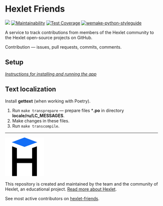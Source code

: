 # Hexlet Friends

[![](https://github.com/Hexlet/hexlet-friends/workflows/CI/badge.svg)](https://github.com/Hexlet/hexlet-friends/actions)
[![Maintainability](https://api.codeclimate.com/v1/badges/dedb9f8ad241a9152fd0/maintainability)](https://codeclimate.com/github/Hexlet/hexlet-friends/maintainability)
[![Test Coverage](https://api.codeclimate.com/v1/badges/dedb9f8ad241a9152fd0/test_coverage)](https://codeclimate.com/github/Hexlet/hexlet-friends/test_coverage)
[![wemake-python-styleguide](https://img.shields.io/badge/style-wemake-000000.svg)](https://github.com/wemake-services/wemake-python-styleguide)

A service to track contributions from members of the Hexlet community to the Hexlet open-source projects on GitHub.

Contribution &mdash; issues, pull requests, commits, comments.

## Setup

_[Instructions for installing and running the app](INSTALLATION.md)_

## Text localization

Install **gettext** (when working with Poetry).

1. Run `make transprepare` &mdash; prepare files ***.po** in directory **locale/ru/LC_MESSAGES**.
2. Make changes in these files.
3. Run `make transcompile`.

---

[![Hexlet Ltd. logo](https://raw.githubusercontent.com/Hexlet/assets/master/images/hexlet_logo128.png)](https://hexlet.io/pages/about?utm_source=github&utm_medium=link&utm_campaign=hexlet-friends)

This repository is created and maintained by the team and the community of Hexlet, an educational project. [Read more about Hexlet](https://hexlet.io/pages/about?utm_source=github&utm_medium=link&utm_campaign=hexlet-friends).

See most active contributors on [hexlet-friends](https://friends.hexlet.io/).

